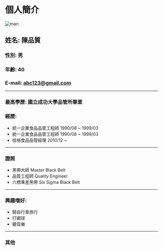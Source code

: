 # 個人簡介
![man](../image/man.jpg)
## 姓名: 陳品質
### 性別: 男
### 年齡: 40
### E-mail: abc123@gmail.com
---
### 最高學歷: 國立成功大學品管所畢業
### 經歷:
   * 統一企業食品品管工程師 1990/08 ~ 1999/03
   * 統一企業食品品管工程師 1990/08 ~ 1999/03
   * 桂格食品品管經理      2010/12 ~
---
### 證照
   * 黑帶大師 Master Black Belt
   * 品質工程師 Quality Engineer
   * 六標準差黑帶 Six Sigma Black Belt
---
### 興趣嗜好:
   * 騎自行車旅行
   * 打網球
   * 聽音樂

---
### 其他
